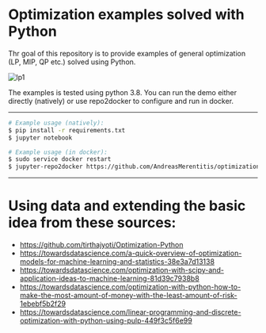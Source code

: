 # Optimization examples solved with Python

Thr goal of this repository is to provide examples of general optimization (LP, MIP, QP etc.) solved using Python.

![lp1](https://people.richland.edu/james/lecture/m116/systems/linear.png)

The examples is tested using python 3.8. You can run the demo either directly (natively) or use 
repo2docker to configure and run in docker.

---

```bash
# Example usage (natively): 
$ pip install -r requirements.txt
$ jupyter notebook 
```

```bash
# Example usage (in docker): 
$ sudo service docker restart
$ jupyter-repo2docker https://github.com/AndreasMerentitis/optimization-python-demo
```

---

# Using data and extending the basic idea from these sources:
* https://github.com/tirthajyoti/Optimization-Python
* https://towardsdatascience.com/a-quick-overview-of-optimization-models-for-machine-learning-and-statistics-38e3a7d13138
* https://towardsdatascience.com/optimization-with-scipy-and-application-ideas-to-machine-learning-81d39c7938b8
* https://towardsdatascience.com/optimization-with-python-how-to-make-the-most-amount-of-money-with-the-least-amount-of-risk-1ebebf5b2f29
* https://towardsdatascience.com/linear-programming-and-discrete-optimization-with-python-using-pulp-449f3c5f6e99

